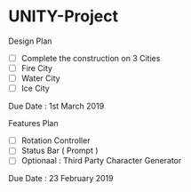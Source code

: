 # UNITY-Project

Design Plan
- [ ] Complete the construction on 3 Cities
- [ ] Fire City
- [ ] Water City
- [ ] Ice City

Due Date : 1st March 2019


Features Plan
- [ ] Rotation Controller
- [ ] Status Bar ( Prompt )
- [ ] Optionaal : Third Party Character Generator

Due Date : 23 February 2019

